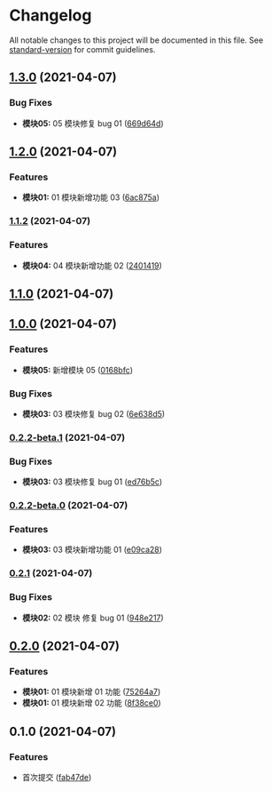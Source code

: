 # Changelog

All notable changes to this project will be documented in this file. See [standard-version](https://github.com/conventional-changelog/standard-version) for commit guidelines.

## [1.3.0](https://github.com/xiaoYown/changelog-eg/compare/v1.2.0...v1.3.0) (2021-04-07)


### Bug Fixes

* **模块05:** 05 模块修复 bug 01 ([669d64d](https://github.com/xiaoYown/changelog-eg/commit/669d64d7b0127a4c4c084c8ef87403751e5372ba))

## [1.2.0](https://github.com/xiaoYown/changelog-eg/compare/v1.1.2...v1.2.0) (2021-04-07)


### Features

* **模块01:** 01 模块新增功能 03 ([6ac875a](https://github.com/xiaoYown/changelog-eg/commit/6ac875a15ee9b459427613d7d70a4762e4137f44))

### [1.1.2](https://github.com/xiaoYown/changelog-eg/compare/v1.1.0...v1.1.2) (2021-04-07)


### Features

* **模块04:** 04 模块新增功能 02 ([2401419](https://github.com/xiaoYown/changelog-eg/commit/2401419f10805f02ac5eccc7d796c7e1fd493175))

## [1.1.0](https://github.com/xiaoYown/changelog-eg/compare/v1.0.0...v1.1.0) (2021-04-07)

## [1.0.0](https://github.com/xiaoYown/changelog-eg/compare/v0.2.2-beta.1...v1.0.0) (2021-04-07)


### Features

* **模块05:** 新增模块 05 ([0168bfc](https://github.com/xiaoYown/changelog-eg/commit/0168bfc3ad4fccf21b22dbf8c6b743cc7bbad966))


### Bug Fixes

* **模块03:** 03 模块修复 bug 02 ([6e638d5](https://github.com/xiaoYown/changelog-eg/commit/6e638d56ff8d9826c6cdae089f26ee41b91964b3))

### [0.2.2-beta.1](https://github.com/xiaoYown/changelog-eg/compare/v0.2.2-beta.0...v0.2.2-beta.1) (2021-04-07)


### Bug Fixes

* **模块03:** 03 模块修复 bug 01 ([ed76b5c](https://github.com/xiaoYown/changelog-eg/commit/ed76b5c83296bf7dff9592b69c01c40c3a0577ba))

### [0.2.2-beta.0](https://github.com/xiaoYown/changelog-eg/compare/v0.2.1...v0.2.2-beta.0) (2021-04-07)


### Features

* **模块03:** 03 模块新增功能 01 ([e09ca28](https://github.com/xiaoYown/changelog-eg/commit/e09ca28833667806ce81bb4d50f31992b3aca043))

### [0.2.1](https://github.com/xiaoYown/changelog-eg/compare/v0.2.0...v0.2.1) (2021-04-07)


### Bug Fixes

* **模块02:** 02 模块 修复 bug 01 ([948e217](https://github.com/xiaoYown/changelog-eg/commit/948e217a4811f82fe446a9de223a80d04be5d3cd))

## [0.2.0](https://github.com/xiaoYown/changelog-eg/compare/v0.1.0...v0.2.0) (2021-04-07)


### Features

* **模块01:** 01 模块新增 01 功能 ([75264a7](https://github.com/xiaoYown/changelog-eg/commit/75264a76402493e3da846d082cb7b920b4577615))
* **模块01:** 01 模块新增 02 功能 ([8f38ce0](https://github.com/xiaoYown/changelog-eg/commit/8f38ce0ff35d4abb661e6a2b139c105ed2d76634))

## 0.1.0 (2021-04-07)


### Features

* 首次提交 ([fab47de](https://github.com/xiaoYown/changelog-eg/commit/fab47de64e2296cacf374c91fe413728ce66ed46))
